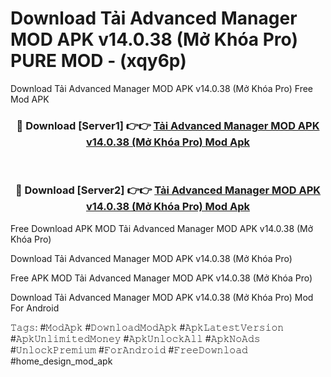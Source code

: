 # Download Tải Advanced Manager MOD APK v14.0.38 (Mở Khóa Pro) PURE MOD - (xqy6p)
Download Tải Advanced Manager MOD APK v14.0.38 (Mở Khóa Pro) Free Mod APK

<div align="center">
<h3>🔴 Download [Server1] 👉👉 <a href="https://apk-comot.site?title=Tải_Advanced_Manager_MOD_APK_v14.0.38_(Mở_Khóa_Pro)">Tải Advanced Manager MOD APK v14.0.38 (Mở Khóa Pro) Mod Apk</a></h3><br>

<h3>🔴 Download [Server2] 👉👉 <a href="https://apk-comot.site?title=Tải_Advanced_Manager_MOD_APK_v14.0.38_(Mở_Khóa_Pro)">Tải Advanced Manager MOD APK v14.0.38 (Mở Khóa Pro) Mod Apk</a></h3>
</div>


Free Download APK MOD Tải Advanced Manager MOD APK v14.0.38 (Mở Khóa Pro)

Download Tải Advanced Manager MOD APK v14.0.38 (Mở Khóa Pro) 

Free APK MOD Tải Advanced Manager MOD APK v14.0.38 (Mở Khóa Pro) 

Download Tải Advanced Manager MOD APK v14.0.38 (Mở Khóa Pro) Mod For Android

𝚃𝚊𝚐𝚜: #𝙼𝚘𝚍𝙰𝚙𝚔 #𝙳𝚘𝚠𝚗𝚕𝚘𝚊𝚍𝙼𝚘𝚍𝙰𝚙𝚔 #𝙰𝚙𝚔𝙻𝚊𝚝𝚎𝚜𝚝𝚅𝚎𝚛𝚜𝚒𝚘𝚗 #𝙰𝚙𝚔𝚄𝚗𝚕𝚒𝚖𝚒𝚝𝚎𝚍𝙼𝚘𝚗𝚎𝚢 #𝙰𝚙𝚔𝚄𝚗𝚕𝚘𝚌𝚔𝙰𝚕𝚕 #𝙰𝚙𝚔𝙽𝚘𝙰𝚍𝚜 #𝚄𝚗𝚕𝚘𝚌𝚔𝙿𝚛𝚎𝚖𝚒𝚞𝚖 #𝙵𝚘𝚛𝙰𝚗𝚍𝚛𝚘𝚒𝚍 #𝙵𝚛𝚎𝚎𝙳𝚘𝚠𝚗𝚕𝚘𝚊𝚍 #home_design_mod_apk